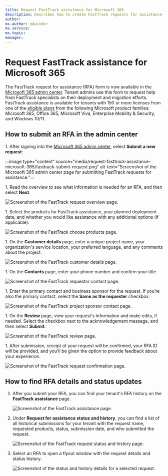 ```yaml
---
title: Request FastTrack assistance for Microsoft 365
description: Describes how to create FastTrack requests for assistance in Microsoft 365 admin center.
author:
ms.author: edwinder
ms.service:
ms.topic:
manager:
---
```

# Request FastTrack assistance for Microsoft 365

The FastTrack request for assistance (RFA) form is now available in the [Microsoft 365 admin center](https://go.microsoft.com/fwlink/?linkid=2226341). Tenant admins use this form to request help from FastTrack specialists on their deployment and migration efforts. FastTrack assistance is available for tenants with 150 or more licenses from one of the [eligible plans](/microsoft-365/fasttrack/eligibility) from the following Microsoft product families: Microsoft 365, Office 365, Microsoft Viva, Enterprise Mobility & Security, and Windows 10/11.

## How to submit an RFA in the admin center

1. After signing into the [Microsoft 365 admin center](https://go.microsoft.com/fwlink/?linkid=2226341), select **Submit a new request**:  

   :::image type="content" source="media/request-fasttrack-assistance-microsoft-365/fasttrack-submit-request.png" alt-text="Screenshot of the Microsoft 365 admin center page for submitting FastTrack requests for assistance.":::
  
1. Read the overview to see what information is needed for an RFA, and then select **Next**.

  ![Screenshot of the FastTrack request overview page.](media/request-fasttrack-assistance-microsoft-365/fasttrack-request-overview.png)

1. Select the products for FastTrack assistance, your planned deployment date, and whether you would like assistance with any additional options (if applicable). 

   ![Screenshot of the FastTrack choose products page.](media/request-fasttrack-assistance-microsoft-365/fasttrack-choose-products.png)

1. On the **Customer details** page, enter a unique project name, your organization's service location, your preferred language, and any comments about the project.

  ![Screenshot of the FastTrack customer details page.](media/request-fasttrack-assistance-microsoft-365/fasttrack-customer-details.png)

1. On the **Contacts** page, enter your phone number and confirm your title.

   ![Screenshot of the FastTrack requestor contact page.](media/request-fasttrack-assistance-microsoft-365/fasttrack-requestor-contact.png)

1. Enter the primary contact and business sponsor for the request. If you’re also the primary contact, select the **Same as the requester** checkbox.

   ![Screenshot of the FastTrack project sponsor contact page.](media/request-fasttrack-assistance-microsoft-365/fasttrack-sponsor-contact.png)

1. On the **Review** page, view your request's information and make edits, if needed. Select the checkbox next to the acknowledgement message, and then select **Submit**. 

   ![Screenshot of the FastTrack review page.](media/request-fasttrack-assistance-microsoft-365/fasttrack-request-review.png)

1. After submission, receipt of your request will be confirmed, your RFA ID will be provided, and you'll be given the option to provide feedback about your experience.

   ![Screenshot of the FastTrack request confirmation page.](media/request-fasttrack-assistance-microsoft-365/fasttrack-request-submitted.png)

## How to find RFA details and status updates

1. After you submit your RFA, you can find your tenant's RFA history on the **FastTrack assistance** page.

   ![Screenshot of the FastTrack assistance page.](media/request-fasttrack-assistance-microsoft-365/fasttrack-assistance.png)

1. Under **Request for assistance status and history**, you can find a list of all historical submissions for your tenant with the request name, requested products, status, submission date, and who submitted the request.

   ![Screenshot of the FastTrack request status and history page.](media/request-fasttrack-assistance-microsoft-365/fasttrack-history.png)

1. Select an RFA to open a flyout window with the request details and status history.

   ![Screenshot of the status and history details for a selected request.](media/request-fasttrack-assistance-microsoft-365/fasttrack-history-details.png)
